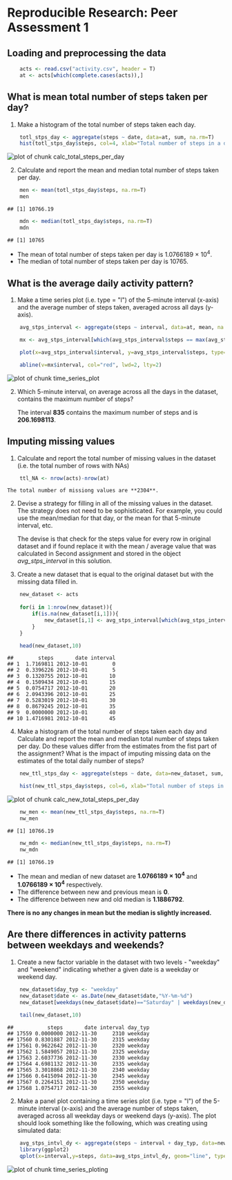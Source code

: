 Reproducible Research: Peer Assessment 1
=========================================


## Loading and preprocessing the data


```r
    acts <- read.csv("activity.csv", header = T)
    at <- acts[which(complete.cases(acts)),]
```



## What is mean total number of steps taken per day?

1. Make a histogram of the total number of steps taken each day.


```r
    totl_stps_day <- aggregate(steps ~ date, data=at, sum, na.rm=T)
    hist(totl_stps_day$steps, col=4, xlab="Total number of steps in a day", main="Histogram of total number of steps each day")
```

![plot of chunk calc_total_steps_per_day](figure/calc_total_steps_per_day-1.png) 

2. Calculate and report the mean and median total number of steps taken per day.


```r
    men <- mean(totl_stps_day$steps, na.rm=T)
    men
```

```
## [1] 10766.19
```

```r
    mdn <- median(totl_stps_day$steps, na.rm=T)
    mdn
```

```
## [1] 10765
```

- The mean of total number of steps taken per day is 1.0766189 &times; 10<sup>4</sup>.
- The median of total number of steps taken per day is 10765.


## What is the average daily activity pattern?

1. Make a time series plot (i.e. type = "l") of the 5-minute interval (x-axis) and the average number of steps taken, averaged across all days (y-axis).


```r
    avg_stps_interval <- aggregate(steps ~ interval, data=at, mean, na.rm=T)

    mx <- avg_stps_interval[which(avg_stps_interval$steps == max(avg_stps_interval$steps)),]

    plot(x=avg_stps_interval$interval, y=avg_stps_interval$steps, type="l", xlab="Interval", ylab="Average Number of Steps", main="Average number of steps taken on the 5-minute interval")

    abline(v=mx$interval, col="red", lwd=2, lty=2)
```

![plot of chunk time_series_plot](figure/time_series_plot-1.png) 


2. Which 5-minute interval, on average across all the days in the dataset, contains the maximum number of steps?

    The interval **835** contains the maximum number of steps and is **206.1698113**.


## Imputing missing values

1. Calculate and report the total number of missing values in the dataset (i.e. the total number of rows with NAs)


```r
    ttl_NA <- nrow(acts)-nrow(at)
```

    The total number of missiong values are **2304**.


2. Devise a strategy for filling in all of the missing values in the dataset. The strategy does not need to be sophisticated. For example, you could use the mean/median for that day, or the mean for that 5-minute interval, etc.

    The devise is that check for the steps value for every row in original dataset and if found replace it with the mean / average value that was calculated in Second assignment and stored in the object *avg_stps_interval* in this solution.

3. Create a new dataset that is equal to the original dataset but with the missing data filled in.



```r
    new_dataset <- acts
    
    for(i in 1:nrow(new_dataset)){
        if(is.na(new_dataset[i,1])){
            new_dataset[i,1] <- avg_stps_interval[which(avg_stps_interval$interval==new_dataset[i,3]),]$steps
        }
    }

    head(new_dataset,10)
```

```
##        steps       date interval
## 1  1.7169811 2012-10-01        0
## 2  0.3396226 2012-10-01        5
## 3  0.1320755 2012-10-01       10
## 4  0.1509434 2012-10-01       15
## 5  0.0754717 2012-10-01       20
## 6  2.0943396 2012-10-01       25
## 7  0.5283019 2012-10-01       30
## 8  0.8679245 2012-10-01       35
## 9  0.0000000 2012-10-01       40
## 10 1.4716981 2012-10-01       45
```


4. Make a histogram of the total number of steps taken each day and Calculate and report the mean and median total number of steps taken per day. Do these values differ from the estimates from the fist part of the assignment? What is the impact of imputing missing data on the estimates of the total daily number of steps?


```r
    new_ttl_stps_day <- aggregate(steps ~ date, data=new_dataset, sum, na.rm=T)

    hist(new_ttl_stps_day$steps, col=6, xlab="Total number of steps in a day", main="Histogram of total number of steps each day after Imputing")
```

![plot of chunk calc_new_total_steps_per_day](figure/calc_new_total_steps_per_day-1.png) 

```r
    nw_men <- mean(new_ttl_stps_day$steps, na.rm=T)
    nw_men
```

```
## [1] 10766.19
```

```r
    nw_mdn <- median(new_ttl_stps_day$steps, na.rm=T)
    nw_mdn
```

```
## [1] 10766.19
```
    
- The mean and median of new dataset are **1.0766189 &times; 10<sup>4</sup>** and **1.0766189 &times; 10<sup>4</sup>** respectively.
- The difference between new and previous mean is **0**.
- The difference between new and old median is **1.1886792**.
    
**There is no any changes in mean but the median is slightly increased.**


## Are there differences in activity patterns between weekdays and weekends?

1. Create a new factor variable in the dataset with two levels - "weekday" and "weekend" indicating whether a given date is a weekday or weekend day.


```r
    new_dataset$day_typ <- "weekday"
    new_dataset$date <- as.Date(new_dataset$date,"%Y-%m-%d")
    new_dataset[weekdays(new_dataset$date)=="Saturday" | weekdays(new_dataset$date)=="Sunday",]$day_typ <- "weekend"
    
    tail(new_dataset,10)
```

```
##           steps       date interval day_typ
## 17559 0.0000000 2012-11-30     2310 weekday
## 17560 0.8301887 2012-11-30     2315 weekday
## 17561 0.9622642 2012-11-30     2320 weekday
## 17562 1.5849057 2012-11-30     2325 weekday
## 17563 2.6037736 2012-11-30     2330 weekday
## 17564 4.6981132 2012-11-30     2335 weekday
## 17565 3.3018868 2012-11-30     2340 weekday
## 17566 0.6415094 2012-11-30     2345 weekday
## 17567 0.2264151 2012-11-30     2350 weekday
## 17568 1.0754717 2012-11-30     2355 weekday
```


2. Make a panel plot containing a time series plot (i.e. type = "l") of the 5-minute interval (x-axis) and the average number of steps taken, averaged across all weekday days or weekend days (y-axis). The plot should look something like the following, which was creating using simulated data:


```r
    avg_stps_intvl_dy <- aggregate(steps ~ interval + day_typ, data=new_dataset, mean, na.rm=T)
    library(ggplot2)
    qplot(x=interval,y=steps, data=avg_stps_intvl_dy, geom="line", type="l", facets=day_typ~., col=day_typ, xlab="Interval", ylab="Number of Steps", main="Time Series plot of steps taken in every 5-minutes")
```

![plot of chunk time_series_ploting](figure/time_series_ploting-1.png) 
